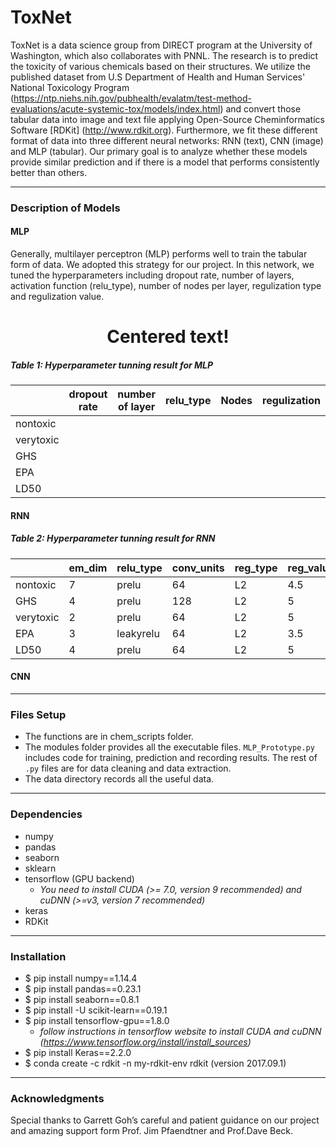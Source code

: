 # ToxNet

ToxNet is a data science group from DIRECT program at the University of Washington, which also collaborates with PNNL. The research is to predict the toxicity of various chemicals based on their structures. We utilize the published dataset from U.S Department of Health and Human Services' National Toxicology Program (https://ntp.niehs.nih.gov/pubhealth/evalatm/test-method-evaluations/acute-systemic-tox/models/index.html) and convert those tabular data into image and text file applying Open-Source Cheminformatics Software [RDKit] (http://www.rdkit.org). Furthermore, we fit these different format of data into three different neural networks: RNN (text), CNN (image) and MLP (tabular). Our primary goal is to analyze whether these models provide similar prediction and if there is a model that performs consistently better than others.

---

### Description of Models

#### MLP

Generally, multilayer perceptron (MLP) performs well to train the tabular form of data. We adopted this strategy for our project. In this network, we tuned the hyperparameters including dropout rate, number of layers, activation function (relu_type), number of nodes per layer, regulization type and regulization value.

<h1><center>Centered text!</center></h1>

##### Table 1: Hyperparameter tunning result for MLP
|               | dropout rate | number of layer | relu_type | Nodes | regulization | regulization value |
| ------------- | ------------ | ----------------| ----------| ----- | ------------ | ------------------ |
|    nontoxic   | 
|    verytoxic  |
|    GHS        |
|    EPA        |
|    LD50       |

#### RNN

   ##### Table 2: Hyperparameter tunning result for RNN
|               |    em_dim    |     relu_type   | conv_units | reg_type | reg_value | num_layer | layer_units |
| ------------- | ------------ | ----------------| ---------- | -------- | --------- | --------- | ----------- |
|    nontoxic   | 7 | prelu | 64 | L2 | 4.5 | 2 | 64 |
|    GHS        | 4 | prelu | 128 | L2 | 5 | 2 | 64 |
|    verytoxic  | 2 | prelu | 64 | L2 | 5 | 2 | 64 |
|    EPA        | 3 | leakyrelu | 64 | L2 | 3.5 | 2 | 64 |
|    LD50       | 4 | prelu | 64 | L2 | 5 | 2 | 32|

#### CNN



---

### Files Setup
* The functions are in chem_scripts folder.
* The modules folder provides all the executable files. `MLP_Prototype.py` includes code for training, prediction and recording results. The rest of `.py` files are for data cleaning and data extraction.
* The data directory records all the useful data.

---

### Dependencies

* numpy
* pandas
* seaborn
* sklearn
* tensorflow (GPU backend)
    * _You need to install CUDA (>= 7.0, version 9 recommended) and cuDNN (>=v3, version 7 recommended)_
* keras
* RDKit

---

### Installation
* $ pip install numpy==1.14.4
* $ pip install pandas==0.23.1
* $ pip install seaborn==0.8.1
* $ pip install -U scikit-learn==0.19.1
* $ pip install tensorflow-gpu==1.8.0
    * _follow instructions in tensorflow website to install CUDA and cuDNN (https://www.tensorflow.org/install/install_sources)_
* $ pip install Keras==2.2.0
* $ conda create -c rdkit -n my-rdkit-env rdkit (version 2017.09.1)

---

### Acknowledgments

Special thanks to Garrett Goh’s careful and patient guidance on our project and amazing support form  Prof. Jim Pfaendtner and Prof.Dave Beck.
